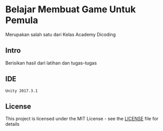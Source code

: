 # Belajar Membuat Game Untuk Pemula
Merupakan salah satu dari Kelas Academy Dicoding

## Intro
Berisikan hasil dari latihan dan tugas-tugas

## IDE

```
Unity 2017.3.1
```

## License
This project is licensed under the MIT License - see the [LICENSE](LICENSE) file for details

